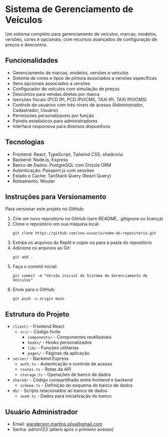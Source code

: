 # Sistema de Gerenciamento de Veículos

Um sistema completo para gerenciamento de veículos, marcas, modelos, versões, cores e opcionais, com recursos avançados de configuração de preços e descontos.

## Funcionalidades

- Gerenciamento de marcas, modelos, versões e veículos
- Sistema de cores e tipos de pintura associados a versões específicas
- Itens opcionais associados a versões
- Configurador de veículos com simulação de preços
- Descontos para vendas diretas por marca
- Isenções fiscais (PCD IPI, PCD IPI/ICMS, TAXI IPI, TAXI IPI/ICMS)
- Controle de usuários com três níveis de acesso (Administrador, Cadastrador, Usuário)
- Permissões personalizáveis por função
- Painéis estatísticos para administradores
- Interface responsiva para diversos dispositivos

## Tecnologias

- Frontend: React, TypeScript, Tailwind CSS, shadcn/ui
- Backend: Node.js, Express
- Banco de Dados: PostgreSQL com Drizzle ORM
- Autenticação: Passport.js com sessões
- Estado e Cache: TanStack Query (React Query)
- Roteamento: Wouter

## Instruções para Versionamento

Para versionar este projeto no GitHub:

1. Crie um novo repositório no GitHub (sem README, .gitignore ou licença)
2. Clone o repositório em sua máquina local:
   ```
   git clone https://github.com/seu-usuario/nome-do-repositorio.git
   ```
3. Extraia os arquivos do Replit e copie-os para a pasta do repositório
4. Adicione os arquivos ao Git:
   ```
   git add .
   ```
5. Faça o commit inicial:
   ```
   git commit -m "Versão inicial do Sistema de Gerenciamento de Veículos"
   ```
6. Envie para o GitHub:
   ```
   git push -u origin main
   ```

## Estrutura do Projeto

- `client/` - Frontend React
  - `src/` - Código fonte
    - `components/` - Componentes reutilizáveis
    - `hooks/` - Hooks personalizados
    - `lib/` - Funções utilitárias
    - `pages/` - Páginas da aplicação
- `server/` - Backend Express
  - `auth.ts` - Autenticação e controle de acesso
  - `routes.ts` - Rotas da API
  - `storage.ts` - Operações de banco de dados
- `shared/` - Código compartilhado entre frontend e backend
  - `schema.ts` - Definição do esquema do banco de dados
- `db/` - Scripts relacionados ao banco de dados
  - `seed.ts` - Dados para inicialização do banco

## Usuário Administrador

- Email: wanderson.martins.silva@gmail.com
- Senha: admin123 (altere após o primeiro acesso)